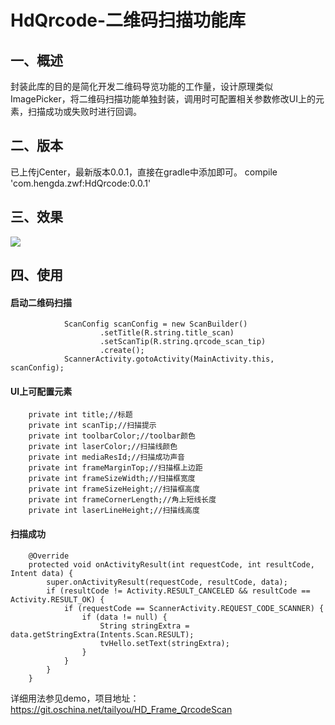 # HdQrcode-二维码扫描功能库

## 一、概述
封装此库的目的是简化开发二维码导览功能的工作量，设计原理类似ImagePicker，将二维码扫描功能单独封装，调用时可配置相关参数修改UI上的元素，扫描成功或失败时进行回调。

## 二、版本
已上传jCenter，最新版本0.0.1，直接在gradle中添加即可。
compile 'com.hengda.zwf:HdQrcode:0.0.1'

## 三、效果
![](http://oksdjdocc.bkt.clouddn.com/17-4-27/21584263-file_1493291552849_1da8.png)

## 四、使用
#### 启动二维码扫描

```
            ScanConfig scanConfig = new ScanBuilder()
                    .setTitle(R.string.title_scan)
                    .setScanTip(R.string.qrcode_scan_tip)
                    .create();
            ScannerActivity.gotoActivity(MainActivity.this, scanConfig);
```

#### UI上可配置元素

```
    private int title;//标题
    private int scanTip;//扫描提示
    private int toolbarColor;//toolbar颜色
    private int laserColor;//扫描线颜色
    private int mediaResId;//扫描成功声音
    private int frameMarginTop;//扫描框上边距
    private int frameSizeWidth;//扫描框宽度
    private int frameSizeHeight;//扫描框高度
    private int frameCornerLength;//角上短线长度
    private int laserLineHeight;//扫描线高度
```

#### 扫描成功

```
    @Override
    protected void onActivityResult(int requestCode, int resultCode, Intent data) {
        super.onActivityResult(requestCode, resultCode, data);
        if (resultCode != Activity.RESULT_CANCELED && resultCode == Activity.RESULT_OK) {
            if (requestCode == ScannerActivity.REQUEST_CODE_SCANNER) {
                if (data != null) {
                    String stringExtra = data.getStringExtra(Intents.Scan.RESULT);
                    tvHello.setText(stringExtra);
                }
            }
        }
    }
```

详细用法参见demo，项目地址：https://git.oschina.net/tailyou/HD_Frame_QrcodeScan

